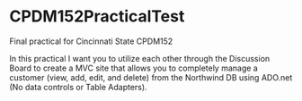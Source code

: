 CPDM152PracticalTest
====================

Final practical for Cincinnati State CPDM152 

In this practical I want you to utilize each other through the Discussion Board to create a MVC site that allows you to completely manage a customer (view, add, edit, and delete) from the Northwind DB using ADO.net (No data controls or Table Adapters).
